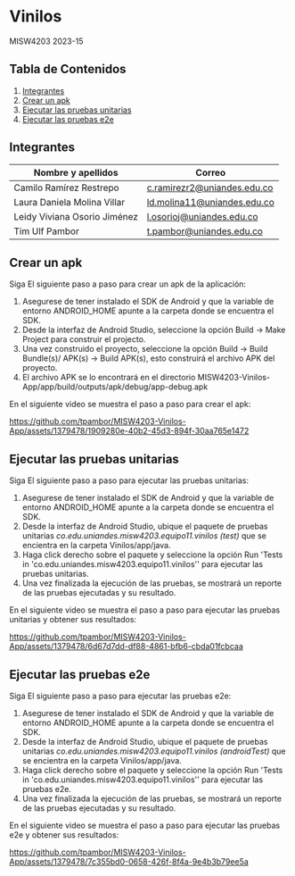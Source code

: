 # Vinilos
MISW4203 2023-15

## Tabla de Contenidos

1. [Integrantes](#integrantes)
2. [Crear un apk](#crear-un-apk)
3. [Ejecutar las pruebas unitarias](#ejecutar-las-pruebas-unitarias)
4. [Ejecutar las pruebas e2e](#ejecutar-las-pruebas-e2e)

## Integrantes
| Nombre y apellidos | Correo|
| --- | --- |
| Camilo Ramírez Restrepo​ | c.ramirezr2@uniandes.edu.co |
| Laura Daniela Molina Villar​ | ld.molina11@uniandes.edu.co |
| Leidy Viviana Osorio Jiménez​ | l.osorioj@uniandes.edu.co |
| Tim Ulf Pambor | t.pambor@uniandes.edu.co |

## Crear un apk

Siga El siguiente paso a paso para crear un apk de la aplicación:
1. Asegurese de tener instalado el SDK de Android y que la variable de entorno ANDROID_HOME apunte a la carpeta donde se encuentra el SDK.
2. Desde la interfaz de Android Studio, seleccione la opción Build -> Make Project para construir el projecto.
3. Una vez construido el proyecto, seleccione la opción Build -> Build Bundle(s)/ APK(s) -> Build APK(s), esto construirá el archivo APK del proyecto.
4. El archivo APK se lo encontrará en el directorio MISW4203-Vinilos-App/app/build/outputs/apk/debug/app-debug.apk

En el siguiente video se muestra el paso a paso para crear el apk:

https://github.com/tpambor/MISW4203-Vinilos-App/assets/1379478/1909280e-40b2-45d3-894f-30aa765e1472

## Ejecutar las pruebas unitarias


Siga El siguiente paso a paso para ejecutar las pruebas unitarias:
1. Asegurese de tener instalado el SDK de Android y que la variable de entorno ANDROID_HOME apunte a la carpeta donde se encuentra el SDK.
2. Desde la interfaz de Android Studio, ubique el paquete de pruebas unitarias *co.edu.uniandes.misw4203.equipo11.vinilos (test)* que se encientra en la carpeta Vinilos/app/java.
3. Haga click derecho sobre el paquete y seleccione la opción Run 'Tests in 'co.edu.uniandes.misw4203.equipo11.vinilos'' para ejecutar las pruebas unitarias.
4. Una vez finalizada la ejecución de las pruebas, se mostrará un reporte de las pruebas ejecutadas y su resultado.

En el siguiente video se muestra el paso a paso para ejecutar las pruebas unitarias y obtener sus resultados:

https://github.com/tpambor/MISW4203-Vinilos-App/assets/1379478/6d67d7dd-df88-4861-bfb6-cbda01fcbcaa

## Ejecutar las pruebas e2e


Siga El siguiente paso a paso para ejecutar las pruebas e2e:
1. Asegurese de tener instalado el SDK de Android y que la variable de entorno ANDROID_HOME apunte a la carpeta donde se encuentra el SDK.
2. Desde la interfaz de Android Studio, ubique el paquete de pruebas unitarias *co.edu.uniandes.misw4203.equipo11.vinilos (androidTest)* que se encientra en la carpeta Vinilos/app/java.
3. Haga click derecho sobre el paquete y seleccione la opción Run 'Tests in 'co.edu.uniandes.misw4203.equipo11.vinilos'' para ejecutar las pruebas e2e.
4. Una vez finalizada la ejecución de las pruebas, se mostrará un reporte de las pruebas ejecutadas y su resultado.

En el siguiente video se muestra el paso a paso para ejecutar las pruebas e2e y obtener sus resultados:

https://github.com/tpambor/MISW4203-Vinilos-App/assets/1379478/7c355bd0-0658-426f-8f4a-9e4b3b79ee5a
